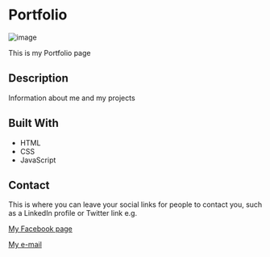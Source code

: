 # Portfolio

![image](https://user-images.githubusercontent.com/52622303/164316813-4b12d99f-aeb7-4069-85cf-e72b3a50ac99.png)

This is my Portfolio page

## Description

Information about me and my projects

## Built With

- HTML
- CSS
- JavaScript

## Contact

This is where you can leave your social links for people to contact you, such as a LinkedIn profile or Twitter link e.g.

[My Facebook page](https://www.facebook.com/lola.lohne)

[My e-mail](lola.lohne@gmail.com)
